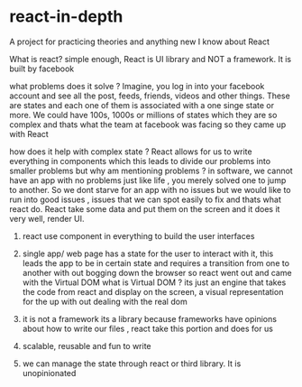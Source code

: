 # react-in-depth
 A project for practicing theories and anything new I know about React


What is react?
simple enough, React is UI library and NOT a framework. It is built by facebook


what problems does it solve ?
Imagine, you log in into your facebook account and see all the post, feeds, friends, videos and other things. These are states 
and each one of them is associated with a one singe state or more. We could have 100s, 1000s or millions of states which they are 
so complex and thats what the team at facebook was facing so they came up with React

how does it help with complex state ?
React allows for us to write everything in components which this leads to divide our problems into smaller problems 
but why am mentioning problems ?
in software, we cannot have an app with no problems just like life , you merely solved one to jump to another. So we dont starve for an 
app with no issues but we would like to run into good issues , issues that we can spot easily to fix and thats what react do.
React take some data and put them on the screen and it does it very well, render UI.
1. react use component in everything to build the user interfaces
2. single app/ web page has a state for the user to interact with it, this leads the app to be in certain state and requires a transition from one to 
another with out bogging down the browser so react went out and came with the Virtual DOM
what is Virtual DOM ?
its just an engine that takes the code from react and display on the screen, a visual representation for the up with out dealing with the real dom

3. it is not a framework its a library because frameworks have opinions about how to write our files , react take this portion and does for us

4. scalable, reusable and fun to write

5. we can manage the state through react or third library. It is unopinionated 
